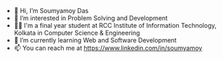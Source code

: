 - 👋 Hi, I’m Soumyamoy Das
- 👀 I’m interested in Problem Solving and Development
- 👨‍🎓 I'm a final year student at RCC Institute of Information Technology, Kolkata in Computer Science & Engineering
- 🌱 I’m currently learning Web and Software Development
- 📫 You can reach me at https://www.linkedin.com/in/soumyamoy

<!---
dassoumyamoy00/dassoumyamoy00 is a ✨ special ✨ repository because its `README.md` (this file) appears on your GitHub profile.
You can click the Preview link to take a look at your changes.
--->
